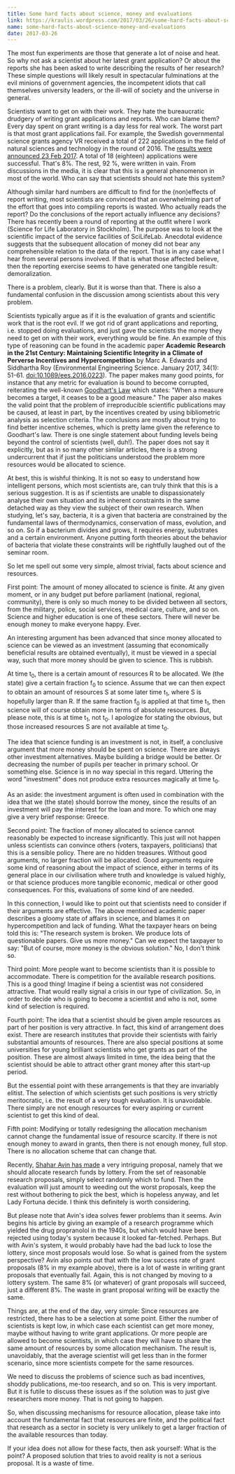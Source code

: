 ```yaml
---
title: Some hard facts about science, money and evaluations
link: https://kraulis.wordpress.com/2017/03/26/some-hard-facts-about-science-money-and-evaluations/
name: some-hard-facts-about-science-money-and-evaluations
date: 2017-03-26
---
```

The most fun experiments are those that generate a lot of noise and heat. So why not ask a scientist about her latest grant application? Or about the reports she has been asked to write describing the results of her research? These simple questions will likely result in spectacular fulminations at the evil minions of government agencies, the incompetent idiots that call themselves university leaders, or the ill-will of society and the universe in general.

Scientists want to get on with their work. They hate the bureaucratic drudgery of writing grant applications and reports. Who can blame them? Every day spent on grant writing is a day less for real work. The worst part is that most grant applications fail. For example, the Swedish governmental science grants agency VR received a total of 222 applications in the field of natural sciences and technology in the round of 2016. The [results were announced 23 Feb 2017](http://www.vr.se/forskningsfinansiering/bidragsbeslut/naturvetenskapochteknikvetenskap.4.627d38da1574f3eb0713e5d4.html). A total of 18 (eighteen) applications were successful. That's 8%. The rest, 92 %, were written in vain. From discussions in the media, it is clear that this is a general phenomenon in most of the world. Who can say that scientists should not hate this system?



Although similar hard numbers are difficult to find for the (non)effects of report writing, most scientists are convinced that an overwhelming part of the effort that goes into compiling reports is wasted. Who actually reads the report? Do the conclusions of the report actually influence any decisions? There has recently been a round of reporting at the outfit where I work (Science for Life Laboratory in Stockholm). The purpose was to look at the scientific impact of the service facilities of SciLifeLab. Anecdotal evidence suggests that the subsequent allocation of money did not bear any comprehensible relation to the data of the report. That is in any case what I hear from several persons involved. If that is what those affected believe, then the reporting exercise seems to have generated one tangible result: demoralization.

There is a problem, clearly. But it is worse than that. There is also a fundamental confusion in the discussion among scientists about this very problem.

Scientists typically argue as if it is the evaluation of grants and scientific work that is the root evil. If we got rid of grant applications and reporting, i.e. stopped doing evaluations, and just gave the scientists the money they need to get on with their work, everything would be fine. An example of this type of reasoning can be found in the  academic paper **Academic Research in the 21st Century: Maintaining Scientific Integrity in a Climate of Perverse Incentives and Hypercompetition** by Marc A. Edwards and Siddhartha Roy (Environmental Engineering Science. January 2017, 34(1): 51-61. [doi:10.1089/ees.2016.0223](http://online.liebertpub.com/doi/abs/10.1089/ees.2016.0223)). The paper makes many good points, for instance that any metric for evaluation is bound to become corrupted, reiterating the well-known [Goodhart's Law](https://en.wikipedia.org/wiki/Goodhart%27s_law) which states: "When a measure becomes a target, it ceases to be a good measure." The paper also makes the valid point that the problem of irreproducible scientific publications may be caused, at least in part, by the incentives created by using bibliometric analysis as selection criteria. The conclusions are mostly about trying to find better incentive schemes, which is pretty lame given the reference to Goodhart's law. There is one single statement about funding levels being beyond the control of scientists (well, duh!). The paper does not say it explicitly, but as in so many other similar articles, there is a strong undercurrent that if just the politicians understood the problem more resources would be allocated to science.

At best, this is wishful thinking. It is not so easy to understand how intelligent persons, which most scientists are, can truly think that this is a serious suggestion. It is as if scientists are unable to dispassionately analyse their own situation and its inherent constraints in the same detached way as they view the subject of their own research. When studying, let's say, bacteria, it is a given that bacteria are constrained by the fundamental laws of thermodynamics, conservation of mass, evolution, and so on. So if a bacterium divides and grows, it requires energy, substrates and a certain environment. Anyone putting forth theories about the behavior of bacteria that violate these constraints will be rightfully laughed out of the seminar room.

So let me spell out some very simple, almost trivial, facts about science and resources.

First point: The amount of money allocated to science is finite. At any given moment, or in any budget put before parliament (national, regional, community), there is only so much money to be divided between all sectors, from the military, police, social services, medical care, culture, and so on. Science and higher education is one of these sectors. There will never be enough money to make everyone happy. Ever.

An interesting argument has been advanced that since money allocated to science can be viewed as an investment (assuming that economically beneficial results are obtained eventually), it must be viewed in a special way, such that more money should be given to science. This is rubbish.

At time t<sub>0</sub>, there is a certain amount of resources R to be allocated. We (the state) give a certain fraction f<sub>0</sub> to science. Assume that we can then expect to obtain an amount of resources S at some later time t<sub>1</sub>, where S is hopefully larger than R. If the same fraction f<sub>0</sub> is applied at that time t<sub>1</sub>, then science will of course obtain more in terms of absolute resources. But, please note, this is at time t<sub>1</sub>, not t<sub>0</sub>. I apologize for stating the obvious, but those increased resources S are not available at time t<sub>0</sub>.

The idea that science funding is an investment is not, in itself, a conclusive argument that more money should be spent on science. There are always other investment alternatives. Maybe building a bridge would be better. Or decreasing the number of pupils per teacher in primary school. Or something else. Science is in no way special in this regard. Uttering the word "investment" does not produce extra resources magically at time t<sub>0</sub>.

As an aside: the investment argument is often used in combination with the idea that we (the state) should borrow the money, since the results of an investment will pay the interest for the loan and more. To which one may give a very brief response: Greece.

Second point: The fraction of money allocated to science cannot reasonably be expected to increase significantly. This just will not happen unless scientists can convince others (voters, taxpayers, politicians) that this is a sensible policy. There are no hidden treasures. Without good arguments, no larger fraction will be allocated. Good arguments require some kind of reasoning about the impact of science, either in terms of its general place in our civilisation where truth and knowledge is valued highly, or that science produces more tangible economic, medical or other good consequences. For this, evaluations of some kind of are needed.

In this connection, I would like to point out that scientists need to consider if their arguments are effective. The above mentioned academic paper describes a gloomy state of affairs in science, and blames it on hypercompetition and lack of funding. What the taxpayer hears on being told this is: "The research system is broken. We produce lots of questionable papers. Give us more money." Can we expect the taxpayer to say: "But of course, more money is the obvious solution." No, I don't think so.

Third point: More people want to become scientists than it is possible to accommodate. There is competition for the available research positions. This is a good thing! Imagine if being a scientist was not considered attractive. That would really signal a crisis in our type of civilization. So, in order to decide who is going to become a scientist and who is not, some kind of selection is required.

Fourth point: The idea that a scientist should be given ample resources as part of her position is very attractive. In fact, this kind of arrangement does exist. There are research institutes that provide their scientists with fairly substantial amounts of resources. There are also special positions at some universities for young brilliant scientists who get grants as part of the position. These are almost always limited in time, the idea being that the scientist should be able to attract other grant money after this start-up period.

But the essential point with these arrangements is that they are invariably elitist. The selection of which scientists get such positions is very strictly meritocratic, i.e. the result of a very tough evaluation. It is unavoidable. There simply are not enough resources for every aspiring or current scientist to get this kind of deal.

Fifth point: Modifying or totally redesigning the allocation mechanism cannot change the fundamental issue of resource scarcity. If there is not enough money to award in grants, then there is not enough money, full stop. There is no allocation scheme that can change that.

Recently, [Shahar Avin has made](https://aeon.co/ideas/science-funding-is-a-gamble-so-lets-give-out-money-by-lottery) a very intriguing proposal, namely that we should allocate research funds by lottery. From the set of reasonable research proposals, simply select randomly which to fund. Then the evaluation will just amount to weeding out the worst proposals, keep the rest without bothering to pick the best, which is hopeless anyway, and let Lady Fortuna decide. I think this definitely is worth considering.

But please note that Avin's idea solves fewer problems than it seems. Avin begins his article by giving an example of a research programme which yielded the drug propranolol in the 1940s, but which would have been rejected using today's system because it looked far-fetched. Perhaps. But with Avin's system, it would probably have had the bad luck to lose the lottery, since most proposals would lose. So what is gained from the system perspective? Avin also points out that with the low success rate of grant proposals (8% in my example above), there is a lot of waste in writing grant proposals that eventually fail. Again, this is not changed by moving to a lottery system. The same 8% (or whatever) of grant proposals will succeed, just a different 8%. The waste in grant proposal writing will be exactly the same.

Things are, at the end of the day, very simple: Since resources are restricted, there has to be a selection at some point. Either the number of scientists is kept low, in which case each scientist can get more money, maybe without having to write grant applications. Or more people are allowed to become scientists, in which case they will have to share the same amount of resources by some allocation mechanism. The result is, unavoidably, that the average scientist will get less than in the former scenario, since more scientists compete for the same resources.

We need to discuss the problems of science such as bad incentives, shoddy publications, me-too research, and so on. This is very important. But it is futile to discuss these issues as if the solution was to just give researchers more money. That is not going to happen.

So, when discussing mechanisms for resource allocation, please take into account the fundamental fact that resources are finite, and the political fact that research as a sector in society is very unlikely to get a larger fraction of the available resources than today.

If your idea does not allow for these facts, then ask yourself: What is the point? A proposed solution that tries to avoid reality is not a serious proposal. It is a waste of time.

